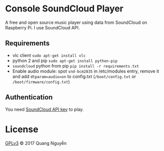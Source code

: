# Console SoundCloud Player

A free and open source music player using data from SoundCloud on Raspberry Pi. I use SoundCloud API.

## Requirements
 * vlc client `sudo apt-get install vlc`
 * python 2 and pip `sudo apt-get install python-pip`
 * `soundcloud` python from pip `pip install -r requirements.txt`
 * Enable audio module: spot `snd-bcm2835` in /etc/modules entry, remove it and add `dtparam=audio=on` to config.txt (`/boot/config.txt` or `/boot/firmware/config.txt`)

 
## Authentication
You need [SoundCloud API key](http://soundcloud.com/you/apps/new) to play.

# License
[GPLv3](LICENSE) © 2017 Quang Nguyễn